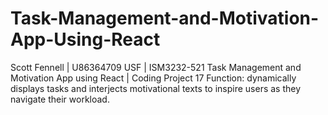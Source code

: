 # Task-Management-and-Motivation-App-Using-React
Scott Fennell | U86364709
USF | ISM3232-521
Task Management and Motivation App using React | Coding Project 17
Function: dynamically displays tasks and interjects motivational texts to inspire users as they navigate their workload.
